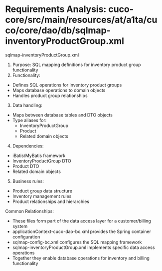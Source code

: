 # Requirements Analysis: cuco-core/src/main/resources/at/a1ta/cuco/core/dao/db/sqlmap-inventoryProductGroup.xml

sqlmap-inventoryProductGroup.xml
1. Purpose: SQL mapping definitions for inventory product group functionality
2. Functionality:
- Defines SQL operations for inventory product groups
- Maps database operations to domain objects
- Handles product group relationships

3. Data handling:
- Maps between database tables and DTO objects
- Type aliases for:
  - InventoryProductGroup
  - Product
  - Related domain objects

4. Dependencies:
- iBatis/MyBatis framework
- InventoryProductGroup DTO
- Product DTO
- Related domain objects

5. Business rules:
- Product group data structure
- Inventory management rules
- Product relationships and hierarchies

Common Relationships:
- These files form part of the data access layer for a customer/billing system
- applicationContext-cuco-dao-bc.xml provides the Spring container configuration
- sqlmap-config-bc.xml configures the SQL mapping framework
- sqlmap-inventoryProductGroup.xml implements specific data access operations
- Together they enable database operations for inventory and billing functionality